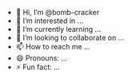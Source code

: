 - 👋 Hi, I’m @bomb-cracker
- 👀 I’m interested in ...
- 🌱 I’m currently learning ...
- 💞️ I’m looking to collaborate on ...
- 📫 How to reach me ...
- 😄 Pronouns: ...
- ⚡ Fun fact: ...

<!---
bomb-cracker/bomb-cracker is a ✨ special ✨ repository because its `README.md` (this file) appears on your GitHub profile.
You can click the Preview link to take a look at your changes.
--->
